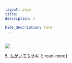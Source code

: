 ```yaml
---
layout: page
title: 
description: >
  
hide_description: ture
---
```

## 

<img src="/interviews/jp/WiiU/agmj/vol1/img/mainvisual4.jpg)" stype="border-radius: 12px;">


[5. もがいてウサギ](5.md)
{:.read-more}